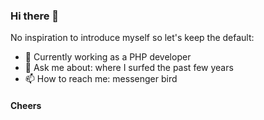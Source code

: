 ### Hi there 👋

No inspiration to introduce myself so let's keep the default:

- 🔭 Currently working as a PHP developer
- 💬 Ask me about: where I surfed the past few years
- 📫 How to reach me: messenger bird

#### Cheers
